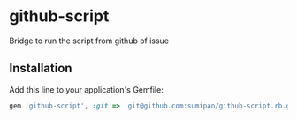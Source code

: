 # github-script

Bridge to run the script from github of issue

## Installation

Add this line to your application's Gemfile:

```ruby
gem 'github-script', :git => 'git@github.com:sumipan/github-script.rb.git', :branch => 'master'
```
